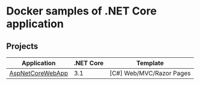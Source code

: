 ﻿# Docker samples of .NET Core application

## Projects

Application | .NET Core |	Template
----------- | --------- | --------
[AspNetCoreWebApp](./src/AspNetCoreWebApp/README.md) | 3.1 | [C#] Web/MVC/Razor Pages
